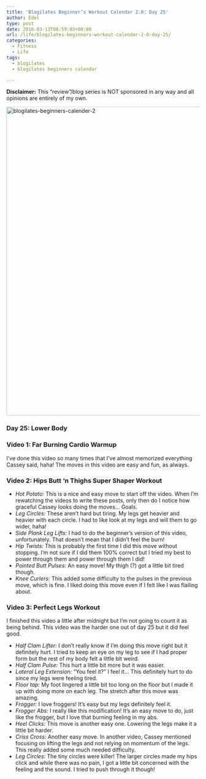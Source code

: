 ```yaml
---
title: 'Blogilates Beginner’s Workout Calendar 2.0: Day 25'
author: Edel
type: post
date: 2016-03-13T06:59:03+00:00
url: /life/blogilates-beginners-workout-calendar-2-0-day-25/
categories:
  - Fitness
  - Life
tags:
  - blogilates
  - blogilates beginners calendar

---
```

**Disclaimer:** This &#8220;review&#8221;/blog series is NOT sponsored in any way and all opinions are entirely of my own.

<a href="http://scattered.me/wp-content/uploads/2016/02/blogilates-beginners-calender-2.png" rel="attachment wp-att-11076"><img src="http://scattered.me/wp-content/uploads/2016/02/blogilates-beginners-calender-2-1024x806.png" alt="blogilates-beginners-calender-2" width="1024" height="806" class="alignnone size-large wp-image-11076" srcset="http://erzadel.net/blog/wp-content/uploads/2016/02/blogilates-beginners-calender-2-1024x806.png 1024w, http://erzadel.net/blog/wp-content/uploads/2016/02/blogilates-beginners-calender-2-300x236.png 300w, http://erzadel.net/blog/wp-content/uploads/2016/02/blogilates-beginners-calender-2-768x604.png 768w" sizes="(max-width: 1024px) 100vw, 1024px" /></a>

### Day 25: Lower Body

### Video 1: Far Burning Cardio Warmup

I&#8217;ve done this video so many times that I&#8217;ve almost memorized everything Cassey said, haha! The moves in this video are easy and fun, as always.

<div class="flex-video">
</div>

### Video 2: Hips Butt &#8216;n Thighs Super Shaper Workout

<div class="flex-video">
</div>

  * _Hot Potato:_ This is a nice and easy move to start off the video. When I&#8217;m rewatching the videos to write these posts, only then do I notice how graceful Cassey looks doing the moves&#8230; Goals.
  * _Leg Circles:_ These aren&#8217;t hard but tiring. My legs get heavier and heavier with each circle. I had to like look at my legs and will them to go wider, haha!
  * _Side Plank Leg Lifts:_ I had to do the beginner&#8217;s version of this video, unfortunately. That doesn&#8217;t mean that I didn&#8217;t feel the burn!
  * _Hip Twists:_ This is probably the first time I did this move without stopping. I&#8217;m not sure if I did them 100% correct but I tried my best to power through them and power through them I did!
  * _Pointed Butt Pulses:_ An easy move! My thigh (?) got a little bit tired though.
  * _Knee Curlers:_ This added some difficulty to the pulses in the previous move, which is fine. I liked doing this move even if I felt like I was flailing about.

### Video 3: Perfect Legs Workout

I finished this video a little after midnight but I&#8217;m not going to count it as being behind. This video was the harder one out of day 25 but it did feel good. 

<div class="flex-video">
</div>

  * _Half Clam Lifter:_ I don&#8217;t really know if I&#8217;m doing this move right but it definitely hurt. I tried to keep an eye on my leg to see if I had proper form but the rest of my body felt a little bit weird.
  * _Half Clam Pulse:_ This hurt a little bit more but it was easier.
  * _Lateral Leg Extension:_ &#8220;You feel it?&#8221; I feel it&#8230; This definitely hurt to do since my legs were feeling tired.
  * _Floor tap:_ My foot lingered a little bit too long on the floor but I made it up with doing more on each leg. The stretch after this move was amazing.
  * _Frogger:_ I love froggers! It&#8217;s easy but my legs definitely feel it.
  * _Frogger Abs:_ I really like this modification! It&#8217;s an easy move to do, just like the frogger, but I love that burning feeling in my abs.
  * _Heel Clicks:_ This move is another easy one. Lowering the legs make it a little bit harder.
  * _Criss Cross:_ Another easy move. In another video, Cassey mentioned focusing on lifting the legs and not relying on momentum of the legs. This really added some much needed difficulty.
  * _Leg Circles:_ The tiny circles were killer! The larger circles made my hips click and while there was no pain, I got a little bit concerned with the feeling and the sound. I tried to push through it though!

<ol class="footnote">
</ol>